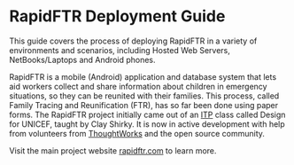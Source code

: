# RapidFTR Deployment Guide

This guide covers the process of deploying RapidFTR in a variety of environments and scenarios, including Hosted Web Servers, NetBooks/Laptops and Android phones.

RapidFTR is a mobile (Android) application and database system that lets aid workers collect and share information about children in emergency situations, so they can be reunited with their families. This process, called Family Tracing and Reunification (FTR), has so far been done using paper forms. The RapidFTR project initially came out of an [ITP](http://itp.nyu.edu) class called Design for UNICEF, taught by Clay Shirky.  It is now in active development with help from volunteers from [ThoughtWorks](http://thoughtworks.com) and the open source community.

Visit the main project website [rapidftr.com](//rapidftr.com) to learn more.
